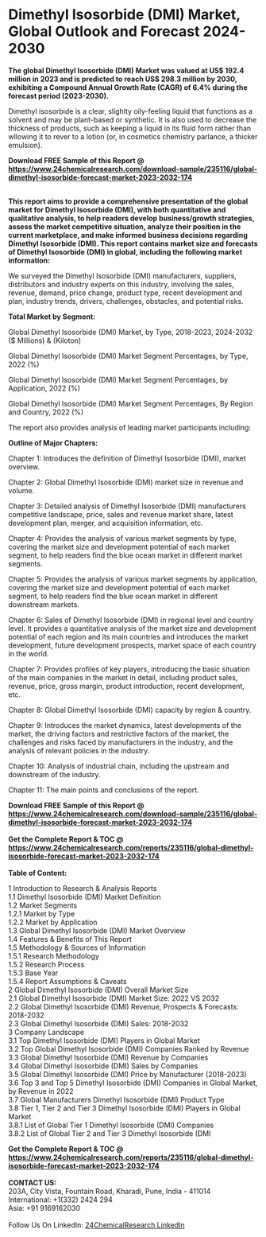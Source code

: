<h1>Dimethyl Isosorbide (DMI) Market, Global Outlook and Forecast 2024-2030</h1><p><strong>The global Dimethyl Isosorbide (DMI) Market was valued at US$ 192.4 million in 2023 and is predicted to reach US$ 298.3 million by 2030, exhibiting a Compound Annual Growth Rate (CAGR) of 6.4% during the forecast period (2023-2030).</strong></p><p>
</p><p>Dimethyl isosorbide is a clear, slighlty oily-feeling liquid that functions as a solvent and may be plant-based or synthetic. It is also used to decrease the thickness of products, such as keeping a liquid in its fluid form rather than wllowing it to rever to a lotion (or, in cosmetics chemistry parlance, a thicker emulsion).</p><div><b>Download FREE Sample of this Report @ 
            <a href="https://www.24chemicalresearch.com/download-sample/235116/global-dimethyl-isosorbide-forecast-market-2023-2032-174">
            https://www.24chemicalresearch.com/download-sample/235116/global-dimethyl-isosorbide-forecast-market-2023-2032-174</a></b></div><br><p>
<strong>This report aims to provide a comprehensive presentation of the global market for Dimethyl Isosorbide (DMI), with both quantitative and qualitative analysis, to help readers develop business/growth strategies, assess the market competitive situation, analyze their position in the current marketplace, and make informed business decisions regarding Dimethyl Isosorbide (DMI). This report contains market size and forecasts of Dimethyl Isosorbide (DMI) in global, including the following market information:</strong></p><p>
</p><p>
We surveyed the Dimethyl Isosorbide (DMI) manufacturers, suppliers, distributors and industry experts on this industry, involving the sales, revenue, demand, price change, product type, recent development and plan, industry trends, drivers, challenges, obstacles, and potential risks.</p><p>
<strong>Total Market by Segment:</strong></p><p>
Global Dimethyl Isosorbide (DMI) Market, by Type, 2018-2023, 2024-2032 ($ Millions) &amp; (Kiloton)</p><p>
Global Dimethyl Isosorbide (DMI) Market Segment Percentages, by Type, 2022 (%)</p><p>
</p><p>
Global Dimethyl Isosorbide (DMI) Market Segment Percentages, by Application, 2022 (%)</p><p>
</p><p>
Global Dimethyl Isosorbide (DMI) Market Segment Percentages, By Region and Country, 2022 (%)</p><p>
</p><p>
The report also provides analysis of leading market participants including:</p><p>
</p><p>
</p><p>
</p><p><strong>Outline of Major Chapters:</strong></p><p>
</p><p>Chapter 1: Introduces the definition of Dimethyl Isosorbide (DMI), market overview.</p><p>
Chapter 2: Global Dimethyl Isosorbide (DMI) market size in revenue and volume.</p><p>
Chapter 3: Detailed analysis of Dimethyl Isosorbide (DMI) manufacturers competitive landscape, price, sales and revenue market share, latest development plan, merger, and acquisition information, etc.</p><p>
Chapter 4: Provides the analysis of various market segments by type, covering the market size and development potential of each market segment, to help readers find the blue ocean market in different market segments.</p><p>
Chapter 5: Provides the analysis of various market segments by application, covering the market size and development potential of each market segment, to help readers find the blue ocean market in different downstream markets.</p><p>
Chapter 6: Sales of Dimethyl Isosorbide (DMI) in regional level and country level. It provides a quantitative analysis of the market size and development potential of each region and its main countries and introduces the market development, future development prospects, market space of each country in the world.</p><p>
Chapter 7: Provides profiles of key players, introducing the basic situation of the main companies in the market in detail, including product sales, revenue, price, gross margin, product introduction, recent development, etc.</p><p>
Chapter 8: Global Dimethyl Isosorbide (DMI) capacity by region &amp; country.</p><p>
Chapter 9: Introduces the market dynamics, latest developments of the market, the driving factors and restrictive factors of the market, the challenges and risks faced by manufacturers in the industry, and the analysis of relevant policies in the industry.</p><p>
Chapter 10: Analysis of industrial chain, including the upstream and downstream of the industry.</p><p>
Chapter 11: The main points and conclusions of the report.</p><div><b>Download FREE Sample of this Report @ 
            <a href="https://www.24chemicalresearch.com/download-sample/235116/global-dimethyl-isosorbide-forecast-market-2023-2032-174">
            https://www.24chemicalresearch.com/download-sample/235116/global-dimethyl-isosorbide-forecast-market-2023-2032-174</a></b></div><br><div><b>Get the Complete Report & TOC @ 
            <a href="https://www.24chemicalresearch.com/reports/235116/global-dimethyl-isosorbide-forecast-market-2023-2032-174">
            https://www.24chemicalresearch.com/reports/235116/global-dimethyl-isosorbide-forecast-market-2023-2032-174</a></b></div><br>
            <b>Table of Content:</b><p>1 Introduction to Research & Analysis Reports<br />
    1.1 Dimethyl Isosorbide (DMI) Market Definition<br />
    1.2 Market Segments<br />
        1.2.1 Market by Type<br />
        1.2.2 Market by Application<br />
    1.3 Global Dimethyl Isosorbide (DMI) Market Overview<br />
    1.4 Features & Benefits of This Report<br />
    1.5 Methodology & Sources of Information<br />
        1.5.1 Research Methodology<br />
        1.5.2 Research Process<br />
        1.5.3 Base Year<br />
        1.5.4 Report Assumptions & Caveats<br />
2 Global Dimethyl Isosorbide (DMI) Overall Market Size<br />
    2.1 Global Dimethyl Isosorbide (DMI) Market Size: 2022 VS 2032<br />
    2.2 Global Dimethyl Isosorbide (DMI) Revenue, Prospects & Forecasts: 2018-2032<br />
    2.3 Global Dimethyl Isosorbide (DMI) Sales: 2018-2032<br />
3 Company Landscape<br />
    3.1 Top Dimethyl Isosorbide (DMI) Players in Global Market<br />
    3.2 Top Global Dimethyl Isosorbide (DMI) Companies Ranked by Revenue<br />
    3.3 Global Dimethyl Isosorbide (DMI) Revenue by Companies<br />
    3.4 Global Dimethyl Isosorbide (DMI) Sales by Companies<br />
    3.5 Global Dimethyl Isosorbide (DMI) Price by Manufacturer (2018-2023)<br />
    3.6 Top 3 and Top 5 Dimethyl Isosorbide (DMI) Companies in Global Market, by Revenue in 2022<br />
    3.7 Global Manufacturers Dimethyl Isosorbide (DMI) Product Type<br />
    3.8 Tier 1, Tier 2 and Tier 3 Dimethyl Isosorbide (DMI) Players in Global Market<br />
        3.8.1 List of Global Tier 1 Dimethyl Isosorbide (DMI) Companies<br />
        3.8.2 List of Global Tier 2 and Tier 3 Dimethyl Isosorbide (DMI</p><div><b>Get the Complete Report & TOC @ 
            <a href="https://www.24chemicalresearch.com/reports/235116/global-dimethyl-isosorbide-forecast-market-2023-2032-174">
            https://www.24chemicalresearch.com/reports/235116/global-dimethyl-isosorbide-forecast-market-2023-2032-174</a></b></div><br><b>CONTACT US:</b><br>
            203A, City Vista, Fountain Road, Kharadi, Pune, India - 411014<br>
            International: +1(332) 2424 294<br>
            Asia: +91 9169162030 <br><br>
            Follow Us On LinkedIn: <a href="https://www.linkedin.com/company/24chemicalresearch/">24ChemicalResearch LinkedIn</a>